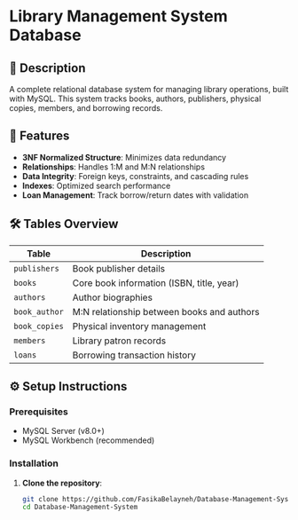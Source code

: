 
# Library Management System Database


## 📖 Description
A complete relational database system for managing library operations, built with MySQL. This system tracks books, authors, publishers, physical copies, members, and borrowing records.

## 🚀 Features
- **3NF Normalized Structure**: Minimizes data redundancy
- **Relationships**: Handles 1:M and M:N relationships
- **Data Integrity**: Foreign keys, constraints, and cascading rules
- **Indexes**: Optimized search performance
- **Loan Management**: Track borrow/return dates with validation

## 🛠️ Tables Overview
| Table | Description |
|-------|-------------|
| `publishers` | Book publisher details |
| `books` | Core book information (ISBN, title, year) |
| `authors` | Author biographies |
| `book_author` | M:N relationship between books and authors |
| `book_copies` | Physical inventory management |
| `members` | Library patron records |
| `loans` | Borrowing transaction history |

## ⚙️ Setup Instructions

### Prerequisites
- MySQL Server (v8.0+)
- MySQL Workbench (recommended)

### Installation
1. **Clone the repository**:
   ```bash
   git clone https://github.com/FasikaBelayneh/Database-Management-System.git
   cd Database-Management-System